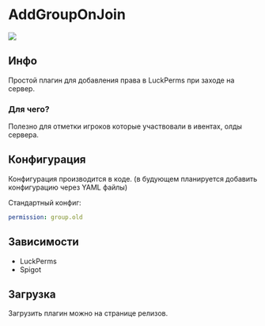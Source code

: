 # AddGroupOnJoin

[![](https://ci.cofob.ru/job/addGroupOnJoin/job/Build/badge/icon?style=plastic)](https://ci.cofob.ru/job/addGroupOnJoin/job/Build/lastBuild/)

## Инфо

Простой плагин для добавления права в LuckPerms при заходе на сервер.

### Для чего?

Полезно для отметки игроков которые участвовали в ивентах, олды сервера.

## Конфигурация

Конфигурация производится в коде. (в будующем планируется добавить конфигурацию через YAML файлы)

Стандартный конфиг:
```yaml
permission: group.old
```

## Зависимости

 - LuckPerms
 - Spigot

## Загрузка

Загрузить плагин можно на странице релизов.
